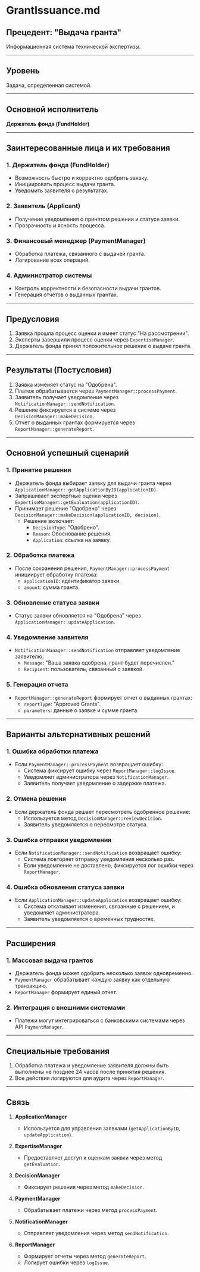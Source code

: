 # GrantIssuance.md

## Прецедент: "Выдача гранта"

Информационная система технической экспертизы.

---

## Уровень
Задача, определенная системой.

---

## Основной исполнитель
**Держатель фонда (FundHolder)**

---

## Заинтересованные лица и их требования

### 1. Держатель фонда (FundHolder)
- Возможность быстро и корректно одобрить заявку.
- Инициировать процесс выдачи гранта.
- Уведомить заявителя о результатах.

### 2. Заявитель (Applicant)
- Получение уведомления о принятом решении и статусе заявки.
- Прозрачность и ясность процесса.

### 3. Финансовый менеджер (PaymentManager)
- Обработка платежа, связанного с выдачей гранта.
- Логирование всех операций.

### 4. Администратор системы
- Контроль корректности и безопасности выдачи грантов.
- Генерация отчетов о выданных грантах.

---

## Предусловия
1. Заявка прошла процесс оценки и имеет статус "На рассмотрении".
2. Эксперты завершили процесс оценки через `ExpertiseManager`.
3. Держатель фонда принял положительное решение о выдаче гранта.

---

## Результаты (Постусловия)
1. Заявка изменяет статус на "Одобрена".
2. Платеж обрабатывается через `PaymentManager::processPayment`.
3. Заявитель получает уведомление через `NotificationManager::sendNotification`.
4. Решение фиксируется в системе через `DecisionManager::makeDecision`.
5. Отчет о выданных грантах формируется через `ReportManager::generateReport`.

---

## Основной успешный сценарий

### 1. Принятие решения
- Держатель фонда выбирает заявку для выдачи гранта через `ApplicationManager::getApplicationByID(applicationID)`.
- Запрашивает экспертные оценки через `ExpertiseManager::getEvaluation(applicationID)`.
- Принимает решение "Одобрено" через `DecisionManager::makeDecision(applicationID, decision)`.
  - Решение включает:
    - `DecisionType`: "Одобрено".
    - `Reason`: Обоснование решения.
    - `Application`: ссылка на заявку.

### 2. Обработка платежа
- После сохранения решения, `PaymentManager::processPayment` инициирует обработку платежа:
  - `applicationID`: идентификатор заявки.
  - `amount`: сумма гранта.

### 3. Обновление статуса заявки
- Статус заявки обновляется на "Одобрена" через `ApplicationManager::updateApplication`.

### 4. Уведомление заявителя
- `NotificationManager::sendNotification` отправляет уведомление заявителю:
  - `Message`: "Ваша заявка одобрена, грант будет перечислен."
  - `Recipient`: пользователь, связанный с заявкой.

### 5. Генерация отчета
- `ReportManager::generateReport` формирует отчет о выданных грантах:
  - `reportType`: "Approved Grants".
  - `parameters`: данные о заявке и сумме гранта.

---

## Варианты альтернативных решений

### 1. Ошибка обработки платежа
- Если `PaymentManager::processPayment` возвращает ошибку:
  - Система фиксирует ошибку через `ReportManager::logIssue`.
  - Уведомляет администратора через `NotificationManager`.
  - Заявитель получает уведомление о задержке платежа.

### 2. Отмена решения
- Если держатель фонда решает пересмотреть одобренное решение:
  - Используется метод `DecisionManager::reviewDecision`.
  - Заявитель уведомляется о пересмотре статуса.

### 3. Ошибка отправки уведомления
- Если `NotificationManager::sendNotification` возвращает ошибку:
  - Система повторяет отправку уведомления несколько раз.
  - Если уведомление не доставлено, фиксируется лог ошибки через `ReportManager`.

### 4. Ошибка обновления статуса заявки
- Если `ApplicationManager::updateApplication` возвращает ошибку:
  - Система откатывает изменения, связанные с решением, и уведомляет администратора.
  - Заявитель уведомляется о временных трудностях.

---

## Расширения

### 1. Массовая выдача грантов
- Держатель фонда может одобрить несколько заявок одновременно.
- `PaymentManager` обрабатывает каждую заявку как отдельную транзакцию.
- `ReportManager` формирует единый отчет.

### 2. Интеграция с внешними системами
- Платежи могут интегрироваться с банковскими системами через API `PaymentManager`.

---

## Специальные требования
1. Обработка платежа и уведомление заявителя должны быть выполнены не позднее 24 часов после принятия решения.
2. Все действия логируются для аудита через `ReportManager`.

---

## Связь

1. **ApplicationManager**
   - Используется для управления заявками (`getApplicationByID`, `updateApplication`).

2. **ExpertiseManager**
   - Предоставляет доступ к оценкам заявки через метод `getEvaluation`.

3. **DecisionManager**
   - Фиксирует решения через метод `makeDecision`.

4. **PaymentManager**
   - Обрабатывает платежи через метод `processPayment`.

5. **NotificationManager**
   - Отправляет уведомления через метод `sendNotification`.

6. **ReportManager**
   - Формирует отчеты через метод `generateReport`.
   - Логирует ошибки через `logIssue`.
